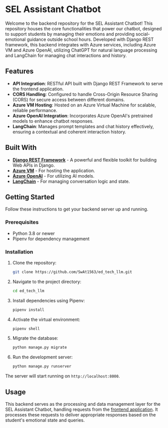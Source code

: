 # SEL Assistant Chatbot 

Welcome to the backend repository for the SEL Assistant Chatbot! This repository houses the core functionalities that power our chatbot, designed to support students by managing their emotions and providing social-emotional guidance outside school hours. Developed with Django REST framework, this backend integrates with Azure services, including Azure VM and Azure OpenAI, utilizing ChatGPT for natural language processing and LangChain for managing chat interactions and history.

## Features

- **API Integration**: RESTful API built with Django REST Framework to serve the frontend application.
- **CORS Handling**: Configured to handle Cross-Origin Resource Sharing (CORS) for secure access between different domains.
- **Azure VM Hosting**: Hosted on an Azure Virtual Machine for scalable, reliable performance.
- **Azure OpenAI Integration**: Incorporates Azure OpenAI's pretrained models to enhance chatbot responses.
- **LangChain**: Manages prompt templates and chat history effectively, ensuring a contextual and coherent interaction history.

## Built With

- **[Django REST Framework](https://www.django-rest-framework.org/)** - A powerful and flexible toolkit for building Web APIs in Django.
- **[Azure VM](https://azure.microsoft.com/en-us/services/virtual-machines/)** - For hosting the application.
- **[Azure OpenAI](https://azure.microsoft.com/en-us/services/cognitive-services/openai-service/)** - For utilizing AI models.
- **[LangChain](https://www.langchain.com/)** - For managing conversation logic and state.

## Getting Started

Follow these instructions to get your backend server up and running.

### Prerequisites

- Python 3.8 or newer
- Pipenv for dependency management

### Installation

1. Clone the repository:
   ```bash
   git clone https://github.com/SwAt1563/ed_tech_llm.git
   ```
2. Navigate to the project directory:
   ```bash
   cd ed_tech_llm
   ```
3. Install dependencies using Pipenv:
   ```bash
   pipenv install
   ```
4. Activate the virtual environment:
   ```bash
   pipenv shell
   ```
5. Migrate the database:
   ```bash
   python manage.py migrate
   ```
6. Run the development server:
   ```bash
   python manage.py runserver
   ```

The server will start running on `http://localhost:8000`.

## Usage

This backend serves as the processing and data management layer for the SEL Assistant Chatbot, handling requests from the [frontend application](https://github.com/SwAt1563/chatbot-reactjs). It processes these requests to deliver appropriate responses based on the student's emotional state and queries.



